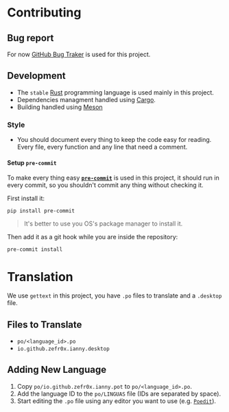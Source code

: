 # Contributing

## Bug report

For now [GitHub Bug Traker](https://github.com/zefr0x/ianny/issues) is used for this project.

## Development

- The `stable` [Rust](https://www.rust-lang.org/) programming language is used mainly in this project.
- Dependencies managment handled using [Cargo](https://doc.rust-lang.org/stable/cargo/).
- Building handled using [Meson](https://mesonbuild.com/)

### Style

- You should document every thing to keep the code easy for reading. Every file, every function and any line that need a comment.

#### Setup `pre-commit`

To make every thing easy [**`pre-commit`**](https://pre-commit.com/) is used in this project, it should run in every commit, so you shouldn't commit any thing without checking it.

First install it:

```shell
pip install pre-commit
```

> It's better to use you OS's package manager to install it.

Then add it as a git hook while you are inside the repository:

```shell
pre-commit install
```

# Translation

We use `gettext` in this project, you have `.po` files to translate and a `.desktop` file.

## Files to Translate

- `po/<language_id>.po`
- `io.github.zefr0x.ianny.desktop`

## Adding New Language

1. Copy `po/io.github.zefr0x.ianny.pot` to `po/<language_id>.po`.
2. Add the language ID to the `po/LINGUAS` file (IDs are separated by space).
3. Start editing the `.po` file using any editor you want to use (e.g. [`Poedit`](https://poedit.net/)).
